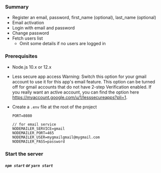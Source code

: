 ### Summary

* Register an email, password, first_name (optional), last_name (optional)
* Email activation
* Login with email and password
* Change password
* Fetch users list
  * Omit some details if no users are logged in

### Prerequisites

* Node.js 10.x or 12.x
* Less secure app access
Warning: Switch this option for your gmail account to use it for this app's email feature. This option can be turned off for gmail accounts that do not have 2-step Verification enabled. If you really want an active account, you can find the option here https://myaccount.google.com/u/1/lesssecureapps?pli=1.

* Create a `.env` file at the root of the project
    ```
    PORT=8080

    // for email service
    NODEMAILER_SERVICE=gmail
    NODEMAILER_PORT=465
    NODEMAILER_USER=mygmailgmail@mygmail.com
    NODEMAILER_PASS=password
    ```

### Start the server

##### `npm start` or `yarn start`
